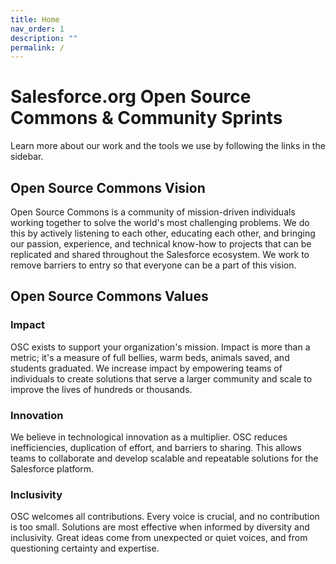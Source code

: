```yaml
---
title: Home
nav_order: 1
description: ""
permalink: /
---
```


# Salesforce.org Open Source Commons & Community Sprints

Learn more about our work and the tools we use by following the links in the sidebar.

## Open Source Commons Vision
Open Source Commons is a community of mission-driven individuals working together to solve the world's most challenging problems. We do this by actively listening to each other, educating each other, and bringing our passion, experience, and technical know-how to projects that can be replicated and shared throughout the Salesforce ecosystem. We work to remove barriers to entry so that everyone can be a part of this vision.

## Open Source Commons Values
### Impact
OSC exists to support your organization's mission. Impact is more than a metric; it's a measure of full bellies, warm beds, animals saved, and students graduated. We increase impact by empowering teams of individuals to create solutions that serve a larger community and scale to improve the lives of hundreds or thousands.

### Innovation
We believe in technological innovation as a multiplier. OSC reduces inefficiencies, duplication of effort, and barriers to sharing. This allows teams to collaborate and develop scalable and repeatable solutions for the Salesforce platform.

### Inclusivity
OSC welcomes all contributions. Every voice is crucial, and no contribution is too small. Solutions are most effective when informed by diversity and inclusivity. Great ideas come from unexpected or quiet voices, and from questioning certainty and expertise.
